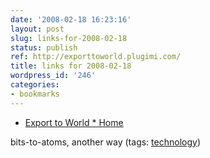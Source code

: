 ```yaml
---
date: '2008-02-18 16:23:16'
layout: post
slug: links-for-2008-02-18
status: publish
ref: http://exporttoworld.plugimi.com/
title: links for 2008-02-18
wordpress_id: '246'
categories:
- bookmarks
---
```




  * [Export to World * Home](http://exporttoworld.plugimi.com/)




bits-to-atoms, another way (tags: [technology](http://del.icio.us/eob/technology))






